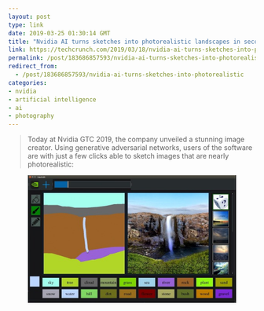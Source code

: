 ```yaml
---
layout: post
type: link
date: 2019-03-25 01:30:14 GMT
title: "Nvidia AI turns sketches into photorealistic landscapes in seconds"
link: https://techcrunch.com/2019/03/18/nvidia-ai-turns-sketches-into-photorealistic-landscapes-in-seconds/
permalink: /post/183686857593/nvidia-ai-turns-sketches-into-photorealistic
redirect_from: 
  - /post/183686857593/nvidia-ai-turns-sketches-into-photorealistic
categories:
- nvidia
- artificial intelligence
- ai
- photography
---
```

<p></p><blockquote>Today at Nvidia GTC 2019, the company unveiled a stunning image creator. Using generative adversarial networks, users of the software are with just a few clicks able to sketch images that are nearly photorealistic:</blockquote>
<p><figure class="tmblr-full" data-orig-height="1080" data-orig-width="1761" data-orig-src="https://techcrunch.com/wp-content/uploads/2019/03/NVIDIA-GauGAN-AI-demo-screenshot.jpg"><img src="assets/images/tumblr_inline_poweuezwas1qaf504_540.jpg" data-orig-height="1080" data-orig-width="1761" data-orig-src="https://techcrunch.com/wp-content/uploads/2019/03/NVIDIA-GauGAN-AI-demo-screenshot.jpg"></figure></p>